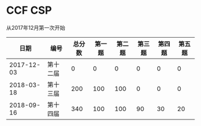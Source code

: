 # CCF CSP

从2017年12月第一次开始

| 日期       | 编号     | 总分数 | 第一题 | 第二题 | 第三题 | 第四题 | 第五题 |
| ---------- | -------- | ------ | ------ | ------ | ------ | ------ | ------ |
| 2017-12-03 | 第十二届 | 0      | 0      | 0      | 0      | 0      | 0      |
| 2018-03-18 | 第十三届 | 200    | 100    | 100    | 0      | 0      | 0      |
| 2018-09-16 | 第十四届 | 340    | 100    | 100    | 90     | 30     | 20     |


